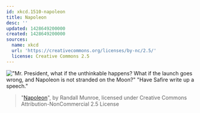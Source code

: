 ```yaml
---
id: xkcd.1510-napoleon
title: Napoleon
desc: ''
updated: 1428649200000
created: 1428649200000
sources:
  name: xkcd
  url: 'https://creativecommons.org/licenses/by-nc/2.5/'
  license: Creative Commons 2.5
---
```

!["Mr. President, what if the unthinkable happens? What if the launch goes wrong, and Napoleon is not stranded on the Moon?" "Have Safire write up a speech."](https://imgs.xkcd.com/comics/napoleon.png)
> "[Napoleon](https://xkcd.com/1510/)", by Randall Munroe, licensed under Creative Commons Attribution-NonCommercial 2.5 License
